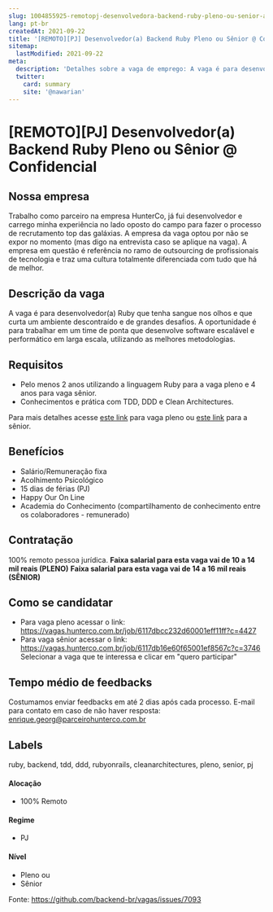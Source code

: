 ```yaml
---
slug: 1004855925-remotopj-desenvolvedora-backend-ruby-pleno-ou-senior-at-confidencial
lang: pt-br
createdAt: 2021-09-22
title: '[REMOTO][PJ] Desenvolvedor(a) Backend Ruby Pleno ou Sênior @ Confidencial - Vaga de Emprego'
sitemap:
  lastModified: 2021-09-22
meta:
  description: 'Detalhes sobre a vaga de emprego: A vaga é para desenvolvedor(a) Ruby que tenha sangue nos olhos e que curta um ambiente descontraído e de grandes desafios. A oportunidade é para trabalhar em um time de ponta que desenvolve software escalável e performático em larga escala, utilizando as melhores metodologias.'
  twitter:
    card: summary
    site: '@nawarian'
---
```


# [REMOTO][PJ] Desenvolvedor(a) Backend Ruby Pleno ou Sênior @ Confidencial

## Nossa empresa

Trabalho como parceiro na empresa HunterCo, já fui desenvolvedor e carrego minha experiência no lado oposto do campo para fazer o processo de recrutamento top das galáxias.
A empresa da vaga optou por não se expor no momento (mas digo na entrevista caso se aplique na vaga). A empresa em questão é referência no ramo de outsourcing de profissionais de tecnologia e traz uma cultura totalmente diferenciada com tudo que há de melhor.

## Descrição da vaga

A vaga é para desenvolvedor(a) Ruby que tenha sangue nos olhos e que curta um ambiente descontraído e de grandes desafios. A oportunidade é para trabalhar em um time de ponta que desenvolve software escalável e performático em larga escala, utilizando as melhores metodologias.

## Requisitos

- Pelo menos 2 anos utilizando a linguagem Ruby para a vaga pleno e 4 anos para vaga sênior.
- Conhecimentos e prática com TDD, DDD e Clean Architectures.

Para mais detalhes acesse [este link](https://vagas.hunterco.com.br/job/6117dbcc232d60001eff11ff?c=4427) para vaga pleno ou [este link](https://vagas.hunterco.com.br/job/6117db16e60f65001ef8567c?c=3746) para a sênior.

## Benefícios

- Salário/Remuneração fixa
- Acolhimento Psicológico
- 15 dias de férias (PJ)
- Happy Our On Line
- Academia do Conhecimento (compartilhamento de conhecimento entre os colaboradores - remunerado)

## Contratação

100% remoto pessoa jurídica.
**Faixa salarial para esta vaga vai de 10 a 14 mil reais (PLENO)**
**Faixa salarial para esta vaga vai de 14 a 16 mil reais (SÊNIOR)**

## Como se candidatar

- Para vaga pleno acessar o link: https://vagas.hunterco.com.br/job/6117dbcc232d60001eff11ff?c=4427
- Para vaga sênior acessar o link: https://vagas.hunterco.com.br/job/6117db16e60f65001ef8567c?c=3746
Selecionar a vaga que te interessa e clicar em "quero participar"

## Tempo médio de feedbacks

Costumamos enviar feedbacks em até 2 dias após cada processo.
E-mail para contato em caso de não haver resposta: enrique.georg@parceirohunterco.com.br

## Labels
ruby, backend, tdd, ddd, rubyonrails, cleanarchitectures, pleno, senior, pj

#### Alocação
- 100% Remoto

#### Regime
- PJ

#### Nível
- Pleno ou
- Sênior

Fonte: https://github.com/backend-br/vagas/issues/7093